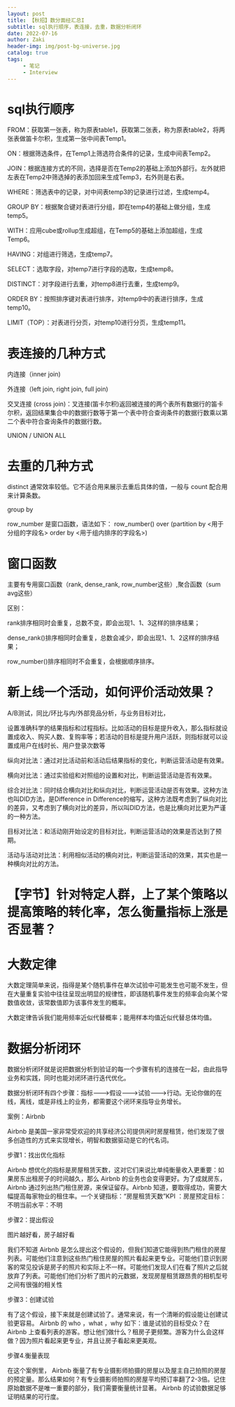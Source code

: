 ```yaml
---
layout: post
title: 【秋招】数分面经汇总I
subtitle: sql执行顺序，表连接，去重，数据分析闭环
date: 2022-07-16
author: Zaki
header-img: img/post-bg-universe.jpg
catalog: true
tags:
     - 笔记
     - Interview
---
```




# sql执行顺序

FROM：获取第一张表，称为原表table1，获取第二张表，称为原表table2，将两张表做笛卡尔积，生成第一张中间表Temp1。

ON：根据筛选条件，在Temp1上筛选符合条件的记录，生成中间表Temp2。

JOIN：根据连接方式的不同，选择是否在Temp2的基础上添加外部行。左外就把左表在Temp2中筛选掉的表添加回来生成Temp3，右外则是右表。

WHERE：筛选表中的记录，对中间表temp3的记录进行过滤，生成temp4。

GROUP BY：根据聚合键对表进行分组，即在temp4的基础上做分组，生成temp5。

WITH：应用cube或rollup生成超组，在Temp5的基础上添加超组，生成Temp6。

HAVING：对组进行筛选，生成temp7。

SELECT：选取字段，对temp7进行字段的选取，生成temp8。

DISTINCT：对字段进行去重，对temp8进行去重，生成temp9。

ORDER BY：按照排序键对表进行排序，对temp9中的表进行排序，生成temp10。

LIMIT（TOP）：对表进行分页，对temp10进行分页，生成temp11。

# 表连接的几种方式

内连接（inner join)

外连接（left join, right join, full join)

交叉连接 (cross join)：叉连接(笛卡尔积)返回被连接的两个表所有数据行的笛卡尔积，返回结果集合中的数据行数等于第一个表中符合查询条件的数据行数乘以第二个表中符合查询条件的数据行数。

UNION / UNION ALL

# 去重的几种方式

distinct 通常效率较低。它不适合用来展示去重后具体的值，一般与 count 配合用来计算条数。

group by

row_number 是窗口函数，语法如下：
row_number() over (partition by <用于分组的字段名> order by <用于组内排序的字段名>)

# 窗口函数

主要有专用窗口函数（rank, dense_rank, row_number这些）,聚合函数（sum avg这些）

区别：

rank排序相同时会重复，总数不变，即会出现1、1、3这样的排序结果；

dense_rank()排序相同时会重复，总数会减少，即会出现1、1、2这样的排序结果；

row_number()排序相同时不会重复，会根据顺序排序。

# 新上线一个活动，如何评价活动效果？

 A/B测试，同比/环比与内/外部竞品分析，与业务目标对比，
 
 设置准确科学的结果指标和过程指标。比如活动的目标是提升收入，那么指标就设置成收入、购买人数、复购率等；若活动的目标是提升用户活跃，则指标就可以设置成用户在线时长、用户登录次数等

纵向对比法：通过对比活动前和活动后结果指标的变化，判断运营活动是有效果。

横向对比法：通过实验组和对照组的设置和对比，判断运营活动是否有效果。

综合对比法：同时结合横向对比和纵向对比，判断运营活动是否有效果。这种方法也叫DID方法，是Difference in Difference的缩写，这种方法既考虑到了纵向对比的差异，又考虑到了横向对比的差异，所以叫DID方法，也是比横向对比更为严谨的一种方法。

目标对比法：和活动刚开始设定的目标对比，判断运营活动的效果是否达到了预期。

活动与活动对比法：利用相似活动的横向对比，判断运营活动的效果，其实也是一种横向对比的方法。

# 【字节】针对特定人群，上了某个策略以提高策略的转化率，怎么衡量指标上涨是否显著？

# 大数定律

大数定理简单来说，指得是某个随机事件在单次试验中可能发生也可能不发生，但在大量重复实验中往往呈现出明显的规律性，即该随机事件发生的频率会向某个常数值收敛，该常数值即为该事件发生的概率。

大数定律告诉我们能用频率近似代替概率；能用样本均值近似代替总体均值。

# 数据分析闭环

数据分析闭环就是说把数据分析到验证的每一个步骤有机的连接在一起，由此指导业务和实践，同时也能对闭环进行迭代优化。

数据分析闭环有四个步骤：指标--->假设--->试验--->行动。无论你做的在线，离线，或是非线上的业务，都需要这个闭环来指导业务增长。

案例：Airbnb

Airbnb 是美国一家非常受欢迎的共享经济公司提供闲时房屋租赁，他们发现了很多创造性的方式来实现增长，明智和数据驱动是它的代名词。

步骤1：找出优化指标

Airbnb 想优化的指标是房屋租赁天数，这对它们来说比单纯衡量收入更重要：如果房东出租房子的时间越久，那么 Airbnb 的业务也会变得更好。为了成就房东， Airbnb 通过列出热门租住房源，来保证留存。Airbnb 知道，要取得成功，需要大幅提高每家物业的租住率。一个关键指标：“房屋租赁天数”KPI ：房屋预定目标：不明当前水平：不明

步骤2：提出假设

图片越好看，房子越好看

我们不知道 Airbnb 是怎么提出这个假设的，但我们知道它能得到热门租住的房屋列表。可能他们注意到这些热门租住房屋的照片看起来更专业。可能他们意识到房客的常见投诉是房子的照片和实际上不一样。可能他们发现人们在看了照片之后就放弃了列表。可能他们他们分析了图片的元数据，发现房屋租赁跟昂贵的相机型号之间有很强的相关性

步骤3：创建试验

有了这个假设，接下来就是创建试验了。通常来说，有一个清晰的假设能让创建试验更容易。 Airbnb 的 who ，what ，why 如下：谁是试验的目标受众？在 Airbnb 上查看列表的游客。想让他们做什么？租房子更频繁。游客为什么会这样做？因为照片看起来更专业，并且让房子看起来更美观。

步骤4.衡量表现

在这个案例里， Airbnb 衡量了有专业摄影师拍摄的房屋以及屋主自己拍照的房屋的预定量。那么结果如何？有专业摄影师拍照的房屋平均预订率翻了2-3倍。记住原始数据不是唯一重要的部分，我们需要衡量统计显著。 Airbnb 的试验数据足够证明结果的可行度。



